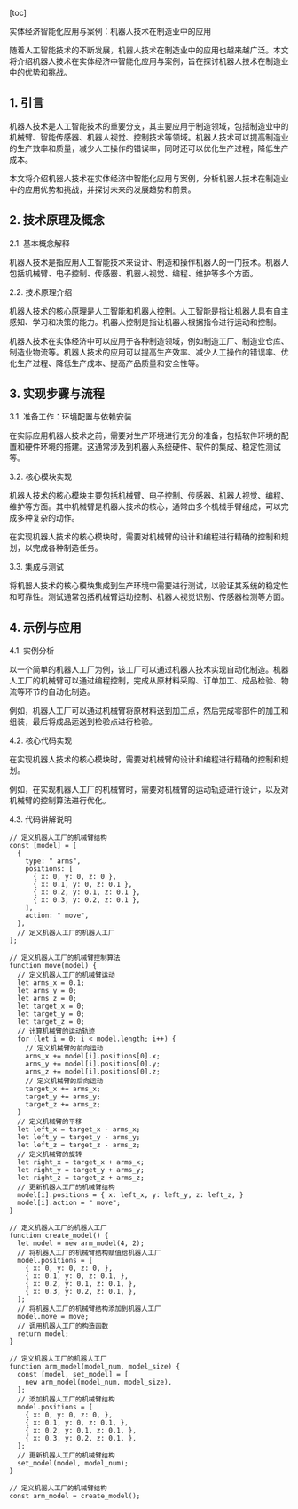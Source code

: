 
[toc]                    
                
                
实体经济智能化应用与案例：机器人技术在制造业中的应用

随着人工智能技术的不断发展，机器人技术在制造业中的应用也越来越广泛。本文将介绍机器人技术在实体经济中智能化应用与案例，旨在探讨机器人技术在制造业中的优势和挑战。

## 1. 引言

机器人技术是人工智能技术的重要分支，其主要应用于制造领域，包括制造业中的机械臂、智能传感器、机器人视觉、控制技术等领域。机器人技术可以提高制造业的生产效率和质量，减少人工操作的错误率，同时还可以优化生产过程，降低生产成本。

本文将介绍机器人技术在实体经济中智能化应用与案例，分析机器人技术在制造业中的应用优势和挑战，并探讨未来的发展趋势和前景。

## 2. 技术原理及概念

2.1. 基本概念解释

机器人技术是指应用人工智能技术来设计、制造和操作机器人的一门技术。机器人包括机械臂、电子控制、传感器、机器人视觉、编程、维护等多个方面。

2.2. 技术原理介绍

机器人技术的核心原理是人工智能和机器人控制。人工智能是指让机器人具有自主感知、学习和决策的能力。机器人控制是指让机器人根据指令进行运动和控制。

机器人技术在实体经济中可以应用于各种制造领域，例如制造工厂、制造业仓库、制造业物流等。机器人技术的应用可以提高生产效率、减少人工操作的错误率、优化生产过程、降低生产成本、提高产品质量和安全性等。

## 3. 实现步骤与流程

3.1. 准备工作：环境配置与依赖安装

在实际应用机器人技术之前，需要对生产环境进行充分的准备，包括软件环境的配置和硬件环境的搭建。这通常涉及到机器人系统硬件、软件的集成、稳定性测试等。

3.2. 核心模块实现

机器人技术的核心模块主要包括机械臂、电子控制、传感器、机器人视觉、编程、维护等方面。其中机械臂是机器人技术的核心，通常由多个机械手臂组成，可以完成多种复杂的动作。

在实现机器人技术的核心模块时，需要对机械臂的设计和编程进行精确的控制和规划，以完成各种制造任务。

3.3. 集成与测试

将机器人技术的核心模块集成到生产环境中需要进行测试，以验证其系统的稳定性和可靠性。测试通常包括机械臂运动控制、机器人视觉识别、传感器检测等方面。

## 4. 示例与应用

4.1. 实例分析

以一个简单的机器人工厂为例，该工厂可以通过机器人技术实现自动化制造。机器人工厂的机械臂可以通过编程控制，完成从原材料采购、订单加工、成品检验、物流等环节的自动化制造。

例如，机器人工厂可以通过机械臂将原材料送到加工点，然后完成零部件的加工和组装，最后将成品运送到检验点进行检验。

4.2. 核心代码实现

在实现机器人技术的核心模块时，需要对机械臂的设计和编程进行精确的控制和规划。

例如，在实现机器人工厂的机械臂时，需要对机械臂的运动轨迹进行设计，以及对机械臂的控制算法进行优化。

4.3. 代码讲解说明


```
// 定义机器人工厂的机械臂结构
const [model] = [
  {
    type: " arms",
    positions: [
      { x: 0, y: 0, z: 0 },
      { x: 0.1, y: 0, z: 0.1 },
      { x: 0.2, y: 0.1, z: 0.1 },
      { x: 0.3, y: 0.2, z: 0.1 },
    ],
    action: " move",
  },
  // 定义机器人工厂的机器人工厂
];

// 定义机器人工厂的机械臂控制算法
function move(model) {
  // 定义机器人工厂的机械臂运动
  let arms_x = 0.1;
  let arms_y = 0;
  let arms_z = 0;
  let target_x = 0;
  let target_y = 0;
  let target_z = 0;
  // 计算机械臂的运动轨迹
  for (let i = 0; i < model.length; i++) {
    // 定义机械臂的前向运动
    arms_x += model[i].positions[0].x;
    arms_y += model[i].positions[0].y;
    arms_z += model[i].positions[0].z;
    // 定义机械臂的后向运动
    target_x += arms_x;
    target_y += arms_y;
    target_z += arms_z;
  }
  // 定义机械臂的平移
  let left_x = target_x - arms_x;
  let left_y = target_y - arms_y;
  let left_z = target_z - arms_z;
  // 定义机械臂的旋转
  let right_x = target_x + arms_x;
  let right_y = target_y + arms_y;
  let right_z = target_z + arms_z;
  // 更新机器人工厂的机械臂结构
  model[i].positions = { x: left_x, y: left_y, z: left_z, }
  model[i].action = " move";
}

// 定义机器人工厂的机器人工厂
function create_model() {
  let model = new arm_model(4, 2);
  // 将机器人工厂的机械臂结构赋值给机器人工厂
  model.positions = [
    { x: 0, y: 0, z: 0, },
    { x: 0.1, y: 0, z: 0.1, },
    { x: 0.2, y: 0.1, z: 0.1, },
    { x: 0.3, y: 0.2, z: 0.1, },
  ];
  // 将机器人工厂的机械臂结构添加到机器人工厂
  model.move = move;
  // 调用机器人工厂的构造函数
  return model;
}

// 定义机器人工厂的机器人工厂
function arm_model(model_num, model_size) {
  const [model, set_model] = [
    new arm_model(model_num, model_size),
  ];
  // 添加机器人工厂的机械臂结构
  model.positions = [
    { x: 0, y: 0, z: 0, },
    { x: 0.1, y: 0, z: 0.1, },
    { x: 0.2, y: 0.1, z: 0.1, },
    { x: 0.3, y: 0.2, z: 0.1, },
  ];
  // 更新机器人工厂的机械臂结构
  set_model(model, model_num);
}

// 定义机器人工厂的机械臂结构
const arm_model = create_model();
```

